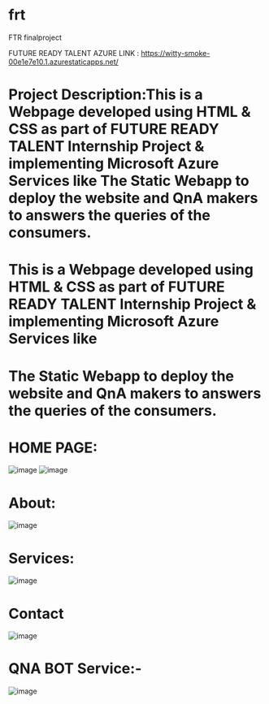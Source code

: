 # frt
FTR finalproject

FUTURE READY TALENT AZURE LINK : https://witty-smoke-00e1e7e10.1.azurestaticapps.net/

# Project Description:This is a Webpage developed using HTML & CSS as part of FUTURE READY TALENT Internship Project & implementing Microsoft Azure Services like The Static Webapp to deploy the website and QnA makers to answers the queries of the consumers.

# This is a Webpage developed using HTML & CSS as part of FUTURE READY TALENT Internship Project & implementing Microsoft Azure Services like
# The Static Webapp to deploy the website and QnA makers to answers the queries of the consumers.
# HOME PAGE:
![image](https://user-images.githubusercontent.com/91054377/180487054-c59d7ccf-a2b3-4151-bb81-d6fbe12e3298.png)
![image](https://user-images.githubusercontent.com/91054377/180487129-53250b41-581a-4d84-9bc9-b168e4105eb9.png)
# About:
![image](https://user-images.githubusercontent.com/91054377/180486957-0c7de31b-8217-42ca-8fe8-4413e24e1583.png)
# Services:
![image](https://user-images.githubusercontent.com/91054377/180486846-b129bb93-307f-427e-a81e-769015523f81.png)
# Contact
![image](https://user-images.githubusercontent.com/91054377/180486739-b970ad40-fc82-44bf-a75f-fb06516f21f7.png)
# QNA BOT Service:-
![image](https://user-images.githubusercontent.com/91054377/176594722-d44ffe15-7505-4f4c-88b8-bd2feda08eb0.png)



